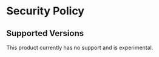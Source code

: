 # Security Policy

## Supported Versions

This product currently has no support and is experimental. 

